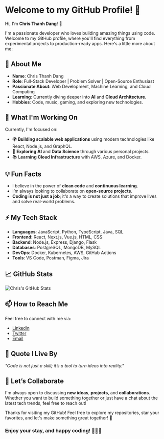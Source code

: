 # Welcome to my GitHub Profile! 👋

Hi, I'm **Chris Thanh Dang**! 🚀

I'm a passionate developer who loves building amazing things using code. Welcome to my GitHub profile, where you'll find everything from experimental projects to production-ready apps. Here's a little more about me:

## 🚀 About Me

- **Name**: Chris Thanh Dang
- **Role**: Full-Stack Developer | Problem Solver | Open-Source Enthusiast
- **Passionate About**: Web Development, Machine Learning, and Cloud Computing
- **Learning**: Currently diving deeper into **AI** and **Cloud Architecture**.
- **Hobbies**: Code, music, gaming, and exploring new technologies.

## 🔭 What I'm Working On

Currently, I'm focused on:

- 🌍 **Building scalable web applications** using modern technologies like React, Node.js, and GraphQL.
- 🤖 **Exploring AI** and **Data Science** through various personal projects.
- 📚 **Learning Cloud Infrastructure** with AWS, Azure, and Docker.

## 💡 Fun Facts

- I believe in the power of **clean code** and **continuous learning**.
- I’m always looking to collaborate on **open-source projects**.
- **Coding is not just a job**; it's a way to create solutions that improve lives and solve real-world problems.

## ⚡ My Tech Stack

- **Languages**: JavaScript, Python, TypeScript, Java, SQL
- **Frontend**: React, Next.js, Vue.js, HTML, CSS
- **Backend**: Node.js, Express, Django, Flask
- **Databases**: PostgreSQL, MongoDB, MySQL
- **DevOps**: Docker, Kubernetes, AWS, GitHub Actions
- **Tools**: VS Code, Postman, Figma, Jira

## 📈 GitHub Stats

![Chris's GitHub Stats](https://github-readme-stats.vercel.app/api?username=christhanhdang&show_icons=true&hide_title=true&count_private=true&hide=prs&theme=radical)

## 📫 How to Reach Me

Feel free to connect with me via:

- [LinkedIn](https://www.linkedin.com/in/christhanhdang/)
- [Twitter](https://twitter.com/christhanhdang)
- [Email](mailto:christhanhdang@gmail.com)

## 💬 Quote I Live By

_"Code is not just a skill; it’s a tool to turn ideas into reality."_

## 🤝 Let’s Collaborate

I'm always open to discussing **new ideas**, **projects**, and **collaborations**. Whether you want to build something together or just have a chat about the latest tech trends, feel free to reach out!

Thanks for visiting my GitHub! Feel free to explore my repositories, star your favorites, and let's make something great together! 🌟

### **Enjoy your stay, and happy coding!** 👨‍💻✨

